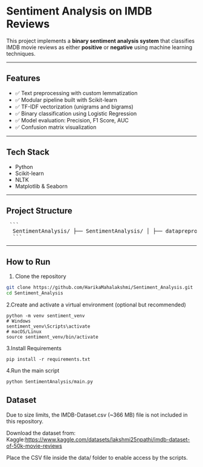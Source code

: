 # Sentiment Analysis on IMDB Reviews

This project implements a **binary sentiment analysis system** that classifies IMDB movie reviews as either **positive** or **negative** using machine learning techniques.

---

## Features

- ✅ Text preprocessing with custom lemmatization  
- ✅ Modular pipeline built with Scikit-learn  
- ✅ TF-IDF vectorization (unigrams and bigrams)  
- ✅ Binary classification using Logistic Regression  
- ✅ Model evaluation: Precision, F1 Score, AUC  
- ✅ Confusion matrix visualization  

---

## Tech Stack

- Python  
- Scikit-learn  
- NLTK  
- Matplotlib & Seaborn  

---

## Project Structure

<pre> ```
  SentimentAnalysis/ ├── SentimentAnalysis/ │ ├── datapreprocessing/ │ ├── evaluation/ │ ├── models/ │ ├── dataloader/ │ └── main.py ├── sentiment_venv/ ├── data/ │ └── IMDB-Dataset.csv 
  ``` </pre>

---

## How to Run

1. Clone the repository

```bash
git clone https://github.com/HarikaMahalakshmi/Sentiment_Analysis.git
cd Sentiment_Analysis
```
2.Create and activate a virtual environment (optional but recommended)

```
python -m venv sentiment_venv
# Windows
sentiment_venv\Scripts\activate
# macOS/Linux
source sentiment_venv/bin/activate
```
3.Install Requirements
```
pip install -r requirements.txt
```

4.Run the main script
```
python SentimentAnalysis/main.py
```

## Dataset
Due to size limits, the IMDB-Dataset.csv (~366 MB) file is not included in this repository.

Download the dataset from:
Kaggle:https://www.kaggle.com/datasets/lakshmi25npathi/imdb-dataset-of-50k-movie-reviews

Place the CSV file inside the data/ folder to enable access by the scripts.


